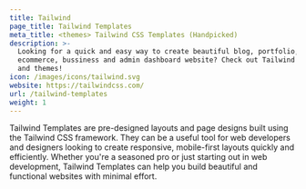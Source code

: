 ```yaml
---
title: Tailwind
page_title: Tailwind Templates
meta_title: <themes> Tailwind CSS Templates (Handpicked)
description: >-
  Looking for a quick and easy way to create beautiful blog, portfolio,
  ecommerce, bussiness and admin dashboard website? Check out Tailwind Templates
  and themes!
icon: /images/icons/tailwind.svg
website: https://tailwindcss.com/
url: /tailwind-templates
weight: 1
---
```


Tailwind Templates are pre-designed layouts and page designs built using the Tailwind CSS framework. They can be a useful tool for web developers and designers looking to create responsive, mobile-first layouts quickly and efficiently. Whether you're a seasoned pro or just starting out in web development, Tailwind Templates can help you build beautiful and functional websites with minimal effort.
